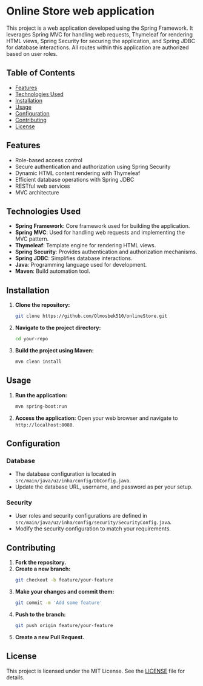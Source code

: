 # Online Store web application

This project is a web application developed using the Spring Framework.
It leverages Spring MVC for handling web requests, Thymeleaf for rendering HTML views, Spring Security for securing the application, and Spring JDBC for database interactions.
All routes within this application are authorized based on user roles.

## Table of Contents

- [Features](#features)
- [Technologies Used](#technologies-used)
- [Installation](#installation)
- [Usage](#usage)
- [Configuration](#configuration)
- [Contributing](#contributing)
- [License](#license)

## Features

- Role-based access control
- Secure authentication and authorization using Spring Security
- Dynamic HTML content rendering with Thymeleaf
- Efficient database operations with Spring JDBC
- RESTful web services
- MVC architecture

## Technologies Used

- **Spring Framework**: Core framework used for building the application.
- **Spring MVC**: Used for handling web requests and implementing the MVC pattern.
- **Thymeleaf**: Template engine for rendering HTML views.
- **Spring Security**: Provides authentication and authorization mechanisms.
- **Spring JDBC**: Simplifies database interactions.
- **Java**: Programming language used for development.
- **Maven**: Build automation tool.

## Installation

1. **Clone the repository:**
    ```bash
    git clone https://github.com/Olmosbek510/onlineStore.git
    ```
2. **Navigate to the project directory:**
    ```bash
    cd your-repo
    ```
3. **Build the project using Maven:**
    ```bash
    mvn clean install
    ```

## Usage

1. **Run the application:**
    ```bash
    mvn spring-boot:run
    ```
2. **Access the application:**
    Open your web browser and navigate to `http://localhost:8080`.

## Configuration

### Database

- The database configuration is located in `src/main/java/uz/inha/config/DbConfig.java`.
- Update the database URL, username, and password as per your setup.

### Security

- User roles and security configurations are defined in `src/main/java/uz/inha/config/security/SecurityConfig.java`.
- Modify the security configuration to match your requirements.

## Contributing

1. **Fork the repository.**
2. **Create a new branch:**
    ```bash
    git checkout -b feature/your-feature
    ```
3. **Make your changes and commit them:**
    ```bash
    git commit -m 'Add some feature'
    ```
4. **Push to the branch:**
    ```bash
    git push origin feature/your-feature
    ```
5. **Create a new Pull Request.**

## License

This project is licensed under the MIT License. See the [LICENSE](LICENSE) file for details.
